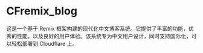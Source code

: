 # CFremix_blog
这是一个基于 Remix 框架构建的现代化中文博客系统。它提供了丰富的功能，优秀的性能，以及良好的用户体验。该系统专为中文用户设计，同时支持国际化，可以轻松部署到 Cloudflare 上。
